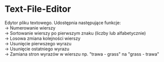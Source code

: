 # Text-File-Editor
Edytor pliku textowego. Udostępnia następujące funkcje:  
→ Numerowanie wierszy  
→ Sortowanie wierszy po pierwszym znaku (liczby lub alfabetycznie)  
→ Losowa zmiana kolejności wierszy  
→ Usunięcie pierwszego wyrazu  
→ Usunięcie ostatniego wyrazu  
→ Zamiana stron wyrazów w wierszu np. "trawa - grass" na "grass - trawa"

